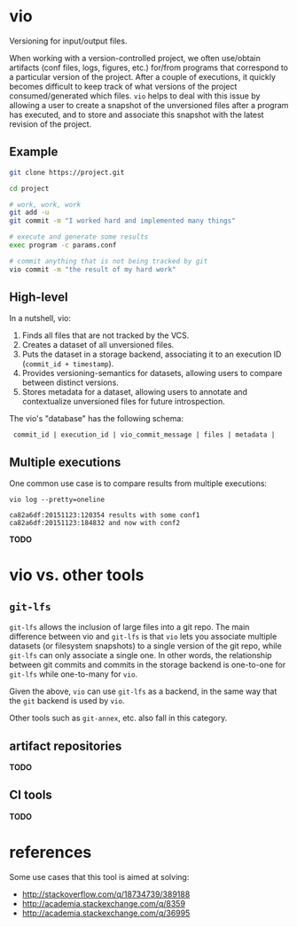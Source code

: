 # vio

Versioning for input/output files.

When working with a version-controlled project, we often use/obtain 
artifacts (conf files, logs, figures, etc.) for/from programs that 
correspond to a particular version of the project. After a couple of 
executions, it quickly becomes difficult to keep track of what 
versions of the project consumed/generated which files. `vio` helps to 
deal with this issue by allowing a user to create a snapshot of the 
unversioned files after a program has executed, and to store and 
associate this snapshot with the latest revision of the project.

## Example

```bash
git clone https://project.git

cd project

# work, work, work
git add -u
git commit -m "I worked hard and implemented many things"

# execute and generate some results
exec program -c params.conf

# commit anything that is not being tracked by git
vio commit -m "the result of my hard work"
```

## High-level

In a nutshell, vio:

 1. Finds all files that are not tracked by the VCS.
 2. Creates a dataset of all unversioned files.
 3. Puts the dataset in a storage backend, associating it to an 
    execution ID (`commit_id + timestamp`).
 4. Provides versioning-semantics for datasets, allowing users to 
    compare between distinct versions.
 5. Stores metadata for a dataset, allowing users to annotate and 
    contextualize unversioned files for future introspection.

The vio's "database" has the following schema:

```
 commit_id | execution_id | vio_commit_message | files | metadata |
```

## Multiple executions

One common use case is to compare results from multiple executions:

```
vio log --pretty=oneline

ca82a6df:20151123:120354 results with some conf1
ca82a6df:20151123:184832 and now with conf2
```

**TODO**

# vio vs. other tools

## `git-lfs`

`git-lfs` allows the inclusion of large files into a git repo. The 
main difference between vio and `git-lfs` is that `vio` lets you 
associate multiple datasets (or filesystem snapshots) to a single 
version of the git repo, while `git-lfs` can only associate a single 
one. In other words, the relationship between git commits and commits 
in the storage backend is one-to-one for `git-lfs` while one-to-many 
for `vio`.

Given the above, `vio` can use `git-lfs` as a backend, in the same way 
that the `git` backend is used by `vio`.

Other tools such as `git-annex`, etc. also fall in this category.

## artifact repositories

**TODO**

## CI tools

**TODO**


# references

Some use cases that this tool is aimed at solving:
  * <http://stackoverflow.com/q/18734739/389188>
  * <http://academia.stackexchange.com/q/8359>
  * <http://academia.stackexchange.com/q/36995>



